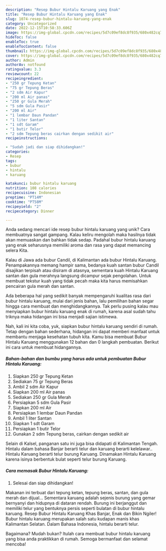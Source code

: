 ```yaml
---
description: "Resep Bubur Hintalu Karuang yang Enak"
title: "Resep Bubur Hintalu Karuang yang Enak"
slug: 1074-resep-bubur-hintalu-karuang-yang-enak
category: Uncategorized
date: 2022-12-15T10:58:33.606Z
image: https://img-global.cpcdn.com/recipes/5d7c09ef8dc8f935/680x482cq70/bubur-hintalu-karuang-foto-resep-utama.jpg
hideToc: false
enableToc: true
enableTocContent: false
thumbnail: https://img-global.cpcdn.com/recipes/5d7c09ef8dc8f935/680x482cq70/bubur-hintalu-karuang-foto-resep-utama.jpg
cover: https://img-global.cpcdn.com/recipes/5d7c09ef8dc8f935/680x482cq70/bubur-hintalu-karuang-foto-resep-utama.jpg
author: Admin
authorAv: notfound
ratingvalue: 3.3
reviewcount: 22
recipeingredient:
- "250 gr Tepung Ketan"
- "75 gr Tepung Beras"
- "2 sdm Air Kapur"
- "200 ml Air panas"
- "250 gr Gula Merah"
- "5 sdm Gula Pasir"
- "200 ml Air"
- "1 lembar Daun Pandan"
- "1 liter Santan"
- "1 sdt Garam"
- "1 butir Telor"
- "2 sdm Tepung beras cairkan dengan sedikit air"
recipeinstructions:

- "Sudah jadi dan siap dihidangkan!"
categories:
- Resep
tags:
- bubur
- hintalu
- karuang

katakunci: bubur hintalu karuang 
nutrition: 108 calories
recipecuisine: Indonesian
preptime: "PT14M"
cooktime: "PT58M"
recipeyield: "2"
recipecategory: Dinner

---
```





Anda sedang mencari ide resep bubur hintalu karuang yang unik? Cara membuatnya sangat gampang. Kalau keliru mengolah maka hasilnya tidak akan memuaskan dan bahkan tidak sedap. Padahal bubur hintalu karuang yang enak seharusnya memiliki aroma dan rasa yang dapat memancing selera Kita.





Kalau di Jawa ada bubur Candil, di Kalimantan ada bubur Hintalu Karuang. Penampakannya memang hampir sama, bedanya kuah santan bubur Candil disajikan terpisah atau disiram di atasnya, sementara kuah Hintalu Karuang santan dan gula merahnya langsung dicampur sejak pengolahan. Untuk membuat tekstur kuah yang tidak pecah maka kita harus memisahkan pencairan gula merah dan santan.

Ada beberapa hal yang sedikit banyak mempengaruhi kualitas rasa dari bubur hintalu karuang, mulai dari jenis bahan, lalu pemilihan bahan segar hingga cara membuat dan menghidangkannya. Tak perlu pusing kalau mau menyiapkan bubur hintalu karuang enak di rumah, karena asal sudah tahu triknya maka hidangan ini bisa menjadi sajian istimewa.






Nah, kali ini kita coba, yuk, siapkan bubur hintalu karuang sendiri di rumah. Tetap dengan bahan sederhana, hidangan ini dapat memberi manfaat untuk membantu menjaga kesehatan tubuh kita. Kamu bisa membuat Bubur Hintalu Karuang menggunakan 12 bahan dan 0 langkah pembuatan. Berikut ini cara untuk membuat hidangannya.

<!--inarticleads1-->

##### Bahan-bahan dan bumbu yang harus ada untuk pembuatan Bubur Hintalu Karuang:

1. Siapkan 250 gr Tepung Ketan
1. Sediakan 75 gr Tepung Beras
1. Ambil 2 sdm Air Kapur
1. Siapkan 200 ml Air panas
1. Sediakan 250 gr Gula Merah
1. Persiapkan 5 sdm Gula Pasir
1. Siapkan 200 ml Air
1. Persiapkan 1 lembar Daun Pandan
1. Ambil 1 liter Santan
1. Siapkan 1 sdt Garam
1. Persiapkan 1 butir Telor
1. Gunakan 2 sdm Tepung beras, cairkan dengan sedikit air


Selain di Kalsel, panganan satu ini juga bisa didapati di Kalimantan Tengah. Hintalu dalam bahasa Banjar berarti telur dan karuang berarti kelelawar.. Hintalu Karuang berarti telur burung Karuang. Dinamakan Hintalu Karuang karena isinya berbentuk bulat seperti telur burung Karuang. 

<!--inarticleads2-->

##### Cara memasak Bubur Hintalu Karuang:


1. Selesai dan siap dihidangkan!

Makanan ini terbuat dari tepung ketan, tepung beras, santan, dan gula merah dan dijual… Sementara karuang adalah sejenis burung yang gemar bernyanyi dan hidupnya di dataran rendah. Burung ini berjanggut dan memiliki telur yang bentuknya persis seperti bulatan di bubur hintalu karuang. Resep Bubur Hintalu Karuang Khas Banjar, Enak dan Bikin Ngiler! Bubur hintalu karuang merupakan salah satu kudapan manis khas Kalimantan Selatan. Dalam Bahasa Indonesia, hintalu berarti telur. 

Bagaimana? Mudah bukan? Itulah cara membuat bubur hintalu karuang yang bisa anda praktikkan di rumah. Semoga bermanfaat dan selamat mencoba!
